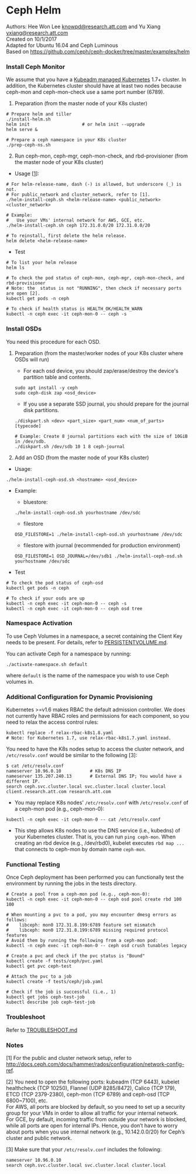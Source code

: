 # Ceph Helm
Authors: Hee Won Lee <knowpd@research.att.com> and Yu Xiang <yxiang@research.att.com>    
Created on 10/1/2017  
Adapted for Ubuntu 16.04 and Ceph Luminous  
Based on https://github.com/ceph/ceph-docker/tree/master/examples/helm  
 
### Install Ceph Monitor

We assume that you have a [Kubeadm managed Kubernetes](../../../install-kubeadm) 1.7+ cluster. 
In addition, the Kubernetes cluster should have at least two nodes because ceph-mon and ceph-mon-check use a same port number (6789).

1. Preparation (from the master node of your K8s cluster)
```
# Prepare helm and tiller
./install-helm.sh
helm init                    # or helm init --upgrade
helm serve &

# Prepare a ceph namespace in your K8s cluster
./prep-ceph-ns.sh
```

2. Run ceph-mon, ceph-mgr, ceph-mon-check, and rbd-provisioner (from the master node of your K8s cluster)
- Usage [[1](#notes)]:
```
# For helm-release-name, dash (-) is allowed, but underscore (_) is not.
# For public_network and cluster_network, refer to [1].
./helm-install-ceph.sh <helm-release-name> <public_network> <cluster_network>

# Example:
#   Use your VMs' internal network for AWS, GCE, etc.
./helm-install-ceph.sh ceph 172.31.0.0/20 172.31.0.0/20

# To reinstall, first delete the helm release.
helm delete <helm-release-name>
```

- Test
```
# To list your helm release
helm ls

# To check the pod status of ceph-mon, ceph-mgr, ceph-mon-check, and rbd-provisioner
# Note: the  status is not "RUNNING", then check if necessary ports are open [2].
kubectl get pods -n ceph

# To check if health status is HEALTH_OK/HEALTH_WARN 
kubectl -n ceph exec -it ceph-mon-0 -- ceph -s
```

### Install OSDs
You need this procedure for each OSD.

1. Preparation (from the master/worker nodes of your K8s cluster where OSDs will run)
   * For each osd device, you should zap/erase/destroy the device's partition table and contents.
   ```
   sudo apt install -y ceph
   sudo ceph-disk zap <osd_device>
   ```
   * If you use a separate SSD journal, you should prepare for the journal disk partitions.
   ```
   ./diskpart.sh <dev> <part_size> <part_num> <num_of_parts> [typecode]
   
   # Example: Create 8 journal partitions each with the size of 10GiB in /dev/sdb.
   ./diskpart.sh /dev/sdb 10 1 8 ceph-journal 
   ```

2. Add an OSD (from the master node of your K8s cluster)
- Usage:
```
./helm-install-ceph-osd.sh <hostname> <osd_device>
```

- Example:
   - bluestore:
   ```
   ./helm-install-ceph-osd.sh yourhostname /dev/sdc
   ```

   - filestore
   ```
   OSD_FILESTORE=1 ./helm-install-ceph-osd.sh yourhostname /dev/sdc
   ```

   - filestore with journal (recommended for production environment)
   ```
   OSD_FILESTORE=1 OSD_JOURNAL=/dev/sdb1 ./helm-install-ceph-osd.sh yourhostname /dev/sdc
   ```

- Test
```
# To check the pod status of ceph-osd
kubectl get pods -n ceph

# To check if your osds are up
kubectl -n ceph exec -it ceph-mon-0 -- ceph -s
kubectl -n ceph exec -it ceph-mon-0 -- ceph osd tree
```
   
### Namespace Activation

To use Ceph Volumes in a namespace, a secret containing the Client Key needs to be present. For details, refer to [PERSISTENTVOLUME.md](./PERSISTENTVOLUME.md).

You can activate Ceph for a namespace by running:
```
./activate-namespace.sh default
```

where `default` is the name of the namespace you wish to use Ceph volumes in.


### Additional Configuration for Dynamic Provisioning

Kubernetes >=v1.6 makes RBAC the default admission controller. We does not currently have RBAC roles and permissions for each
component, so you need to relax the access control rules:
```
kubectl replace -f relax-rbac-k8s1.8.yaml
# Note: for Kubernetes 1.7, use relax-rbac-k8s1.7.yaml instead.
```
You need to have the K8s nodes setup to access the cluster network, and `/etc/resolv.conf` would be similar to the following [3]:
```
$ cat /etc/resolv.conf
nameserver 10.96.0.10           # K8s DNS IP
nameserver 135.207.240.13       # External DNS IP; You would have a different IP.
search ceph.svc.cluster.local svc.cluster.local cluster.local client.research.att.com research.att.com
```
   - You may replace K8s nodes' `/etc/resolv.conf` with `/etc/resolv.conf` of a ceph-mon pod (e.g., ceph-mon-0):
   ```
   kubectl -n ceph exec -it ceph-mon-0 -- cat /etc/resolv.conf
   ```
   - This step allows K8s nodes to use the DNS service (i.e., kubedns) of your Kubernetes cluster. That is, you can run `ping ceph-mon`. When creating an rbd device (e.g., /dev/rbd0), kubelet executes `rbd map ...` that connects to ceph-mon by domain name `ceph-mon`.

### Functional Testing
Once Ceph deployment has been performed you can functionally test the environment by running the jobs in the tests directory.
```
# Create a pool from a ceph-mon pod (e.g., ceph-mon-0):
kubectl -n ceph exec -it ceph-mon-0 -- ceph osd pool create rbd 100 100

# When mounting a pvc to a pod, you may encounter dmesg errors as follows: 
#    libceph: mon0 172.31.8.199:6789 feature set mismatch
#    libceph: mon0 172.31.8.199:6789 missing required protocol features
# Avoid them by running the following from a ceph-mon pod:
kubectl -n ceph exec -it ceph-mon-0 -- ceph osd crush tunables legacy

# Create a pvc and check if the pvc status is "Bound"
kubectl create -f tests/ceph/pvc.yaml
kubectl get pvc ceph-test

# Attach the pvc to a job
kubectl create -f tests/ceph/job.yaml

# Check if the job is successful (i.e., 1)
kubectl get jobs ceph-test-job
kubectl describe job ceph-test-job
```

### Troubleshoot
Refer to [TROUBLESHOOT.md](./TROUBLESHOOT.md)

### Notes
[1] For the public and cluster network setup, refer to http://docs.ceph.com/docs/hammer/rados/configuration/network-config-ref.   

[2] You need to open the following ports: kubeadm (TCP 6443), kubelet healthcheck (TCP 10250), Flannel (UDP 8285/8472), Calico (TCP 179), ETCD (TCP 2379-2380), ceph-mon (TCP 6789) and ceph-osd (TCP 6800~7100), etc.   
For AWS, all ports are blocked by default, so you need to set up a security group for your VMs in order to allow all traffic for your internal network.  
For GCE, by default, incoming traffic from outside your network is blocked, while all ports are open for internal IPs. Hence, you don’t have to worry about ports when you use internal network (e.g., 10.142.0.0/20) for Ceph’s cluster and public network.  

[3] Make sure that your `/etc/resolv.conf` includes the following:
```
nameserver 10.96.0.10
search ceph.svc.cluster.local svc.cluster.local cluster.local
```
